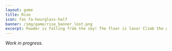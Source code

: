 ```yaml
---
layout: game
title: Rise
icon: fas fa-hourglass-half
banner: /img/game/rise_banner_lost.png
excerpt: Powder is falling from the sky! The floor is lava! Climb the growing towers and don't touch the floor to survive.
---
```


*Work in progress.*
